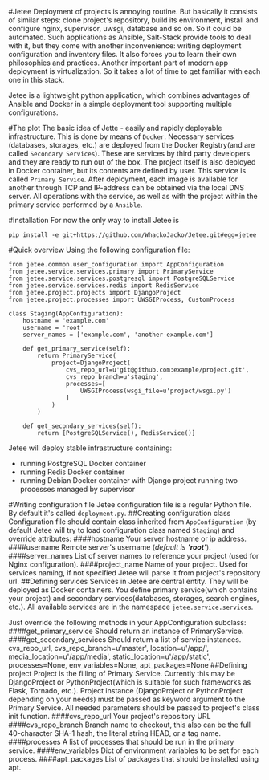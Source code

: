 #Jetee
Deployment of projects is annoying routine. But basically it consists of similar steps: clone project's repository, build its environment, install and configure nginx, supervisor, uwsgi, database and so on. So it could be automated. Such applications as Ansible, Salt-Stack provide tools to deal with it, but they come with another inconvenience: writing deployment configuration and inventory files. It also forces you to learn their own philosophies and practices. Another important part of modern app deployment is virtualization. So it takes a lot of time to get familiar with each one in this stack. 

Jetee is a lightweight python application, which combines advantages of Ansible and Docker in a simple deployment tool supporting multiple configurations.

#The plot
The basic idea of Jette - easily and rapidly deployable infrastructure. This is done by means of `Docker`. Necessary services
(databases, storages, etc.) are deployed from the Docker Registry(and are called `Secondary Services`). These are services by third party 
developers and they are ready to run out of the box. The project itself is also deployed in Docker container, but its 
contents are defined by user. This service is called `Primary Service`. After deployment, each image is available for 
another through TCP and IP-address can be obtained via the local DNS server. All operations with the service, as well as 
with the project within the primary service performed by a `Ansible`.


#Installation
For now the only way to install Jetee is
	
	pip install -e git+https://github.com/WhackoJacko/Jetee.git#egg=jetee
	
#Quick overview
Using the following configuration file:
	
	from jetee.common.user_configuration import AppConfiguration
	from jetee.service.services.primary import PrimaryService
	from jetee.service.services.postgresql import PostgreSQLService
	from jetee.service.services.redis import RedisService
	from jetee.project.projects import DjangoProject
	from jetee.project.processes import UWSGIProcess, CustomProcess

	class Staging(AppConfiguration):
    	hostname = 'example.com'
    	username = 'root'
    	server_names = ['example.com', 'another-example.com']

        def get_primary_service(self):
            return PrimaryService(
                project=DjangoProject(
                    cvs_repo_url=u'git@github.com:example/project.git',
                    cvs_repo_branch=u'staging',
                    processes=[
                        UWSGIProcess(wsgi_file=u'project/wsgi.py')
                    ]
                )
            )

        def get_secondary_services(self):
            return [PostgreSQLService(), RedisService()]

Jetee will deploy stable infrastructure containing:

* running PostgreSQL Docker container
* running Redis Docker container
* running Debian Docker container with Django project running two processes managed by supervisor

#Writing configuration file
Jetee configuration file is a regular Python file. By default it's called `deployment.py`. 
##Creating configuration class
Configuration file should contain class inherited from `AppConfiguration` (by default Jetee will try to load configuration class named `Staging`) and override attributes:
####hostname
Your server hostname or ip address.
####username
Remote server's username (*default is **'root'***).
####server_names
List of server names to reference your project (used for Nginx configuration).
####project_name
Name of your project. Used for services naming, if not specified Jetee will parse it from project's repository url. 
##Defining services
Services in Jetee are central entity. They will be deployed as Docker containers. You define primary service(which contains your project) and secondary services(databases, storages, search engines, etc.). All available services are in the namespace `jetee.service.services`.

Just override the following methods in your AppConfiguration subclass:
####get_primary_service 
Should return an instance of PrimaryService.
####get_secondary_services
Should return a list of service instances.
cvs_repo_url, cvs_repo_branch=u'master', location=u'/app/', media_location=u'/app/media',
                 static_location=u'/app/static', processes=None, env_variables=None, apt_packages=None
##Defining project
Project is the filling of Primary Service. Currently this may be DjangoProject or PythonProject(which is suitable for 
such frameworks as Flask, Tornado, etc.). Project instance (DjangoProject or PythonProject depending on your needs) must 
be passed as keyword argument to the Primary Service. All needed parameters should be passed to project's class init function.
####cvs_repo_url
Your project's repository URL
####cvs_repo_branch
Branch name to checkout, this also can be the full 40-character SHA-1 hash, the literal string HEAD, or a tag name.
####processes
A list of processes that should be run in the primary service.
####env_variables
Dict of environment variables to be set for each process.
####apt_packages
List of packages that should be installed using apt.